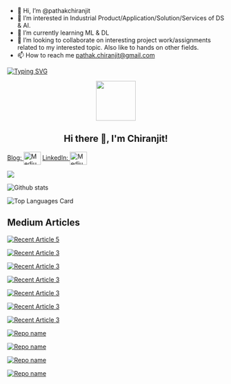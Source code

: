 - 👋 Hi, I’m @pathakchiranjit
- 👀 I’m interested in Industrial Product/Application/Solution/Services of DS & AI.
- 🌱 I’m currently learning ML & DL
- 💞️ I’m looking to collaborate on interesting project work/assignments related to my interested topic. Also like to hands on other fields.  
- 📫 How to reach me pathak.chiranjit@gmail.com

[![Typing SVG](https://readme-typing-svg.herokuapp.com?multiline=true&width=500&lines=Full-stack+web+and+app+developer.++++++++++)](https://git.io/typing-svg)

<p align="center">
  <img width="92" src="https://raw.githubusercontent.com/shinokada/shinokada/master/assets/mkdir.png" />
</p>  
<h2 align="center">Hi there 👋, I'm Chiranjit!</h2>



<a href="https://pathakc.medium.com/" target="blank">Blog: <img align="center" src="https://cdn.jsdelivr.net/npm/simple-icons@3.0.1/icons/medium.svg" alt="Medium" height="30" width="40" /></a> <a href="https://www.linkedin.com/in/pathakchiranjit/" target="blank">LinkedIn: <img align="center" src="https://cdn.jsdelivr.net/npm/simple-icons@3.0.1/icons/linkedin.svg" alt="Medium" height="30" width="40" /></a>

<!---
pathakchiranjit/pathakchiranjit is a ✨ special ✨ repository because its `README.md` (this file) appears on your GitHub profile.
You can click the Preview link to take a look at your changes.
--->


![](https://komarev.com/ghpvc/?username=pathakchiranjit&color=red)


![Github stats](https://github-readme-stats.vercel.app/api?username=pathakchiranjit&theme=highcontrast&show_icons=true&count_private=true)

![Top Languages Card](https://github-readme-stats.vercel.app/api/top-langs/?username=pathakchiranjit&layout=compact)

## Medium Articles

   <a target="_blank" href="https://github-readme-medium-recent-article.vercel.app/medium/@pathakc/3"><img src="https://github-readme-medium-recent-article.vercel.app/medium/@pathakc/3" alt="Recent Article 5">

   <a target="_blank" href="https://github-readme-medium-recent-article.vercel.app/medium/@pathakc/4"><img src="https://github-readme-medium-recent-article.vercel.app/medium/@pathakc/4" alt="Recent Article 3">
   
   <a target="_blank" href="https://github-readme-medium-recent-article.vercel.app/medium/@pathakc/2"><img src="https://github-readme-medium-recent-article.vercel.app/medium/@pathakc/2" alt="Recent Article 3">
    
   <a target="_blank" href="https://github-readme-medium-recent-article.vercel.app/medium/@pathakc/1"><img src="https://github-readme-medium-recent-article.vercel.app/medium/@pathakc/1" alt="Recent Article 3">
      
   <a target="_blank" href="https://github-readme-medium-recent-article.vercel.app/medium/@pathakc/6"><img src="https://github-readme-medium-recent-article.vercel.app/medium/@pathakc/6" alt="Recent Article 3">
       
   <a target="_blank" href="https://github-readme-medium-recent-article.vercel.app/medium/@pathakc/5"><img src="https://github-readme-medium-recent-article.vercel.app/medium/@pathakc/5" alt="Recent Article 3">
             
   <a target="_blank" href="https://github-readme-medium-recent-article.vercel.app/medium/@pathakc/0"><img src="https://github-readme-medium-recent-article.vercel.app/medium/@pathakc/0" alt="Recent Article 3">


[![Repo name](https://github-readme-stats.vercel.app/api/pin/?username=pathakchiranjit&repo=Face_Recognition_CV)](https://github.com/pathakchiranjit/Face_Recognition_CV)

[![Repo name](https://github-readme-stats.vercel.app/api/pin/?username=pathakchiranjit&repo=Twitter_Sentiment_Analysis)](https://github.com/pathakchiranjit/Twitter_Sentiment_Analysis)

[![Repo name](https://github-readme-stats.vercel.app/api/pin/?username=pathakchiranjit&repo=GCD_Capstone_Oct21)](https://github.com/pathakchiranjit/GCD_Capstone_Oct21)

[![Repo name](https://github-readme-stats.vercel.app/api/pin/?username=pathakchiranjit&repo=Capstone_CDF_April21)](https://github.com/pathakchiranjit/Capstone_CDF_April21)
